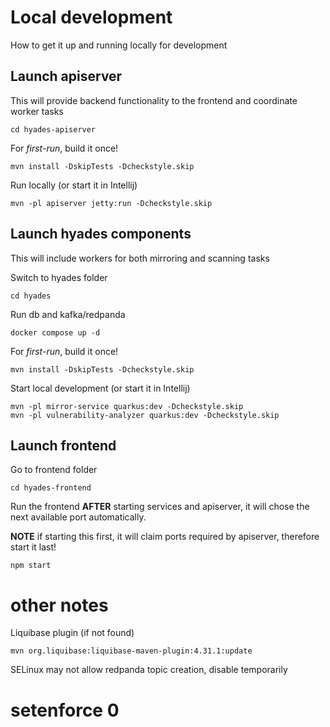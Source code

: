 # Local development
How to get it up and running locally for development

## Launch apiserver

This will provide backend functionality to the frontend and coordinate worker tasks
```
cd hyades-apiserver
```

For *first-run*, build it once!
```
mvn install -DskipTests -Dcheckstyle.skip
```

Run locally (or start it in Intellij)
```
mvn -pl apiserver jetty:run -Dcheckstyle.skip
```

## Launch hyades components
This will include workers for both mirroring and scanning tasks

Switch to hyades folder
```
cd hyades
```

Run db and kafka/redpanda
```
docker compose up -d
```

For *first-run*, build it once!
```
mvn install -DskipTests -Dcheckstyle.skip
```

Start local development (or start it in Intellij)
```
mvn -pl mirror-service quarkus:dev -Dcheckstyle.skip
mvn -pl vulnerability-analyzer quarkus:dev -Dcheckstyle.skip
```

## Launch frontend
Go to frontend folder
```
cd hyades-frontend
```

Run the frontend **AFTER** starting services and apiserver, it will chose the next available port automatically. 

**NOTE** if starting this first, it will claim ports required by apiserver, therefore start it last!
```
npm start
```

# other notes
Liquibase plugin (if not found)
```
mvn org.liquibase:liquibase-maven-plugin:4.31.1:update
```

SELinux may not allow redpanda topic creation, disable temporarily
# setenforce 0
